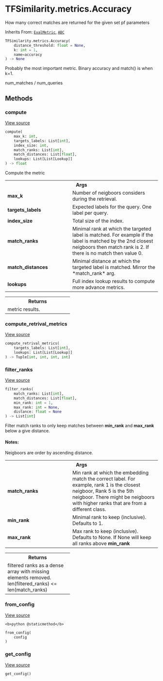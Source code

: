 # TFSimilarity.metrics.Accuracy





How many correct matches are returned for the given set pf parameters

Inherits From: [`EvalMetric`](../../TFSimilarity/callbacks/EvalMetric.md), [`ABC`](../../TFSimilarity/distances/ABC.md)

```python
TFSimilarity.metrics.Accuracy(
    distance_threshold: float = None,
    k: int = 1,
    name=accuracy
) -> None
```



<!-- Placeholder for "Used in" -->
Probably the most important metric. Binary accuracy and match() is when
k=1.

num_matches / num_queries

## Methods

<h3 id="compute">compute</h3>

<a target="_blank" href="https://github.com/tensorflow/similarity/blob/main/tensorflow_similarity/metrics.py#L229-L239">View source</a>

```python
compute(
    max_k: int,
    targets_labels: List[int],
    index_size: int,
    match_ranks: List[int],
    match_distances: List[float],
    lookups: List[List[Lookup]]
) -> float
```


Compute the metric


<!-- Tabular view -->
 <table class="responsive fixed orange">
<colgroup><col width="214px"><col></colgroup>
<tr><th colspan="2">Args</th></tr>

<tr>
<td>
<b>max_k</b>
</td>
<td>
Number of neigboors considers during the retrieval.
</td>
</tr><tr>
<td>
<b>targets_labels</b>
</td>
<td>
Expected labels for the query. One label per query.
</td>
</tr><tr>
<td>
<b>index_size</b>
</td>
<td>
Total size of the index.
</td>
</tr><tr>
<td>
<b>match_ranks</b>
</td>
<td>
Minimal rank at which the targeted label is matched.
For example if the label is matched by the 2nd closest neigboors
then match rank is 2. If there is no match then value 0.
</td>
</tr><tr>
<td>
<b>match_distances</b>
</td>
<td>
Minimal distance at which the targeted label is
matched. Mirror the *match_rank* arg.
</td>
</tr><tr>
<td>
<b>lookups</b>
</td>
<td>
Full index lookup results to compute more advance metrics.
</td>
</tr>
</table>



<!-- Tabular view -->
 <table class="responsive fixed orange">
<colgroup><col width="214px"><col></colgroup>
<tr><th colspan="2">Returns</th></tr>
<tr class="alt">
<td colspan="2">
metric results.
</td>
</tr>

</table>



<h3 id="compute_retrival_metrics">compute_retrival_metrics</h3>

<a target="_blank" href="https://github.com/tensorflow/similarity/blob/main/tensorflow_similarity/metrics.py#L137-L157">View source</a>

```python
compute_retrival_metrics(
    targets_labels: List[int],
    lookups: List[List[Lookup]]
) -> Tuple[int, int, int, int]
```





<h3 id="filter_ranks">filter_ranks</h3>

<a target="_blank" href="https://github.com/tensorflow/similarity/blob/main/tensorflow_similarity/metrics.py#L89-L135">View source</a>

```python
filter_ranks(
    match_ranks: List[int],
    match_distances: List[float],
    min_rank: int = 1,
    max_rank: int = None,
    distance: float = None
) -> List[int]
```


Filter match ranks to only keep matches between <b>min_rank</b>
and <b>max_rank</b> below a give distance.

#### Notes:

Neigboors are order by ascending distance.




<!-- Tabular view -->
 <table class="responsive fixed orange">
<colgroup><col width="214px"><col></colgroup>
<tr><th colspan="2">Args</th></tr>

<tr>
<td>
<b>match_ranks</b>
</td>
<td>
Min rank at which the embedding match the correct
label. For example, rank 1 is the closest neigboor,
Rank 5 is the 5th neigboor. There might be neigboors with
higher ranks that are from a different class.
</td>
</tr><tr>
<td>
<b>min_rank</b>
</td>
<td>
Minimal rank to keep (inclusive). Defaults to 1.
</td>
</tr><tr>
<td>
<b>max_rank</b>
</td>
<td>
Max rank to keep (inclusive). Defaults to None.
If None will keep all ranks above <b>min_rank</b>
</td>
</tr>
</table>



<!-- Tabular view -->
 <table class="responsive fixed orange">
<colgroup><col width="214px"><col></colgroup>
<tr><th colspan="2">Returns</th></tr>
<tr class="alt">
<td colspan="2">
filtered ranks as a dense array with missing elements
removed. len(filtered_ranks) <= len(match_ranks)
</td>
</tr>

</table>



<h3 id="from_config">from_config</h3>

<a target="_blank" href="https://github.com/tensorflow/similarity/blob/main/tensorflow_similarity/metrics.py#L39-L45">View source</a>

``<b>python
@staticmethod</b>``

```python
from_config(
    config
)
```





<h3 id="get_config">get_config</h3>

<a target="_blank" href="https://github.com/tensorflow/similarity/blob/main/tensorflow_similarity/metrics.py#L30-L37">View source</a>

```python
get_config()
```







